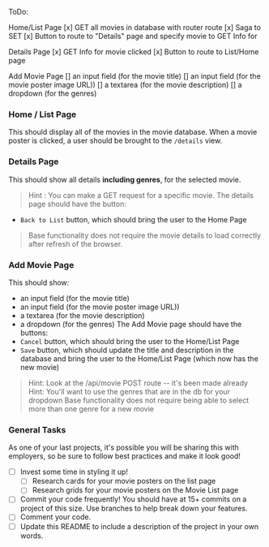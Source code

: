 ToDo:

Home/List Page
    [x] GET all movies in database with router route 
        [x] Saga to SET 
    [x] Button to route to "Details" page and specify movie to GET Info for 

Details Page
    [x] GET Info for movie clicked
    [x] Button to route to List/Home page

Add Movie Page
    [] an input field (for the movie title)
    [] an input field (for the movie poster image URL))
    [] a textarea (for the movie description)
    [] a dropdown (for the genres)


### Home / List Page
This should display all of the movies in the movie database. When a movie poster is clicked, a user should be brought to the `/details` view.
### Details Page
This should show all details **including genres**, for the selected movie.
 > Hint : You can make a GET request for a specific movie.
The details page should have the button:
- `Back to List` button, which should bring the user to the Home Page
> Base functionality does not require the movie details to load correctly after refresh of the browser.
### Add Movie Page
This should show:
- an input field (for the movie title)
- an input field (for the movie poster image URL))
- a textarea (for the movie description)
- a dropdown (for the genres)
The Add Movie page should have the buttons:
- `Cancel` button, which should bring the user to the Home/List Page
- `Save` button, which should update the title and description in the database and bring the user to the Home/List Page (which now has the new movie)
> Hint: Look at the /api/movie POST route -- it's been made already
> Hint: You'll want to use the genres that are in the db for your dropdown
> Base functionality does not require being able to select more than one genre for a new movie

### General Tasks

As one of your last projects, it's possible you will be sharing this with employers, so be sure to follow best practices and make it look good!

- [ ] Invest some time in styling it up!
    - [ ] Research cards for your movie posters on the list page
    - [ ] Research grids for your movie posters on the Movie List page
- [ ] Commit your code frequently! You should have at 15+ commits on a project of this size. Use branches to help break down your features.
- [ ] Comment your code.
- [ ] Update this README to include a description of the project in your own words.
